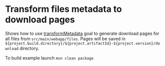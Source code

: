 # Transform files metadata to download pages
Shows how to use [transformMetadata](http://directory-content-maven-plugin.projects.gabrys.biz/LATEST/transformMetadata-mojo.html) goal to generate download pages for all files from `src/main/webapp/files`. Pages will be saved in `${project.build.directory}/${project.artifactId}-${project.version}/download` directory.

To build example launch `mvn clean package`